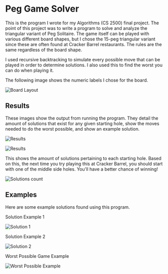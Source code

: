 # Peg Game Solver

This is the program I  wrote for my Algorithms (CS 2500) final project. The point of this project was to write a program to solve and analyze the triangular variant of Peg Solitaire. The game itself can be played with various different board shapes, but I chose the 15-peg triangular variant since these are often found at Cracker Barrel restaurants. The rules are the same regardless of the board shape.

I used recursive backtracking to simulate every possible move that can be played in order to determine solutions. I also used this to find the worst you can do when playing it. 

The following image shows the numeric labels I chose for the board.

![Board Layout](peglayout.png?raw=true "Board Layout")

## Results

These images show the output from running the program. They detail the amount of solutions that exist for any given starting hole, show the moves needed to do the worst possible, and show an example solution.

![Results](Results.png?raw=true "results")

![Results](Results2.png?raw=true "results")

This shows the amount of solutions pertaining to each starting hole. Based on this, the next time you try playing this at Cracker Barrel, you should start with one of the middle side holes. You'll have a better chance of winning!

![Solutions count](pegsolscount.png?raw=true "Solutions Count")

## Examples

Here are some example solutions found using this program.

Solution Example 1

![Solution 1](Example1.gif?raw=true "Example 1")

Solution Example 2

![Solution 2](Example2.gif?raw=true "Example 2")

Worst Possible Game Example

![Worst Possible Example](Fail.gif?raw=true "Worst Possible Example")